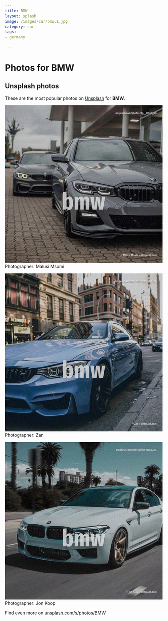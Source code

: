 ```yaml
---
title: BMW
layout: splash
image: /images/car/bmw.1.jpg
category: car
tags:
- germany

---
```

# Photos for BMW
 
## Unsplash photos
These are the most popular photos on [Unsplash](https://unsplash.com) for **BMW**.
 
![BMW](/images/car/bmw.1.jpg)
Photographer:  Malusi Msomi
 
![BMW](/images/car/bmw.2.jpg)
Photographer:  Zan
 
![BMW](/images/car/bmw.3.jpg)
Photographer:  Jon Koop
 
Find even more on [unsplash.com/s/photos/BMW](https://unsplash.com/s/photos/BMW)
 
